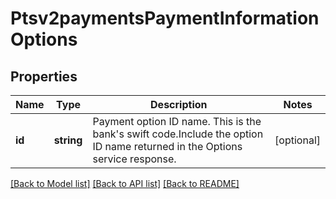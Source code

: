 # Ptsv2paymentsPaymentInformationOptions

## Properties
Name | Type | Description | Notes
------------ | ------------- | ------------- | -------------
**id** | **string** | Payment option ID name. This is the bank&#39;s swift code.Include the option ID name returned in the Options service response. | [optional] 

[[Back to Model list]](../README.md#documentation-for-models) [[Back to API list]](../README.md#documentation-for-api-endpoints) [[Back to README]](../README.md)


